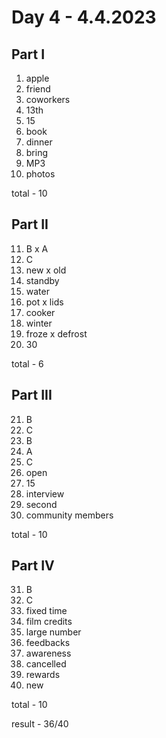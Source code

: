 # Day 4 - 4.4.2023

## Part I

1. apple
2. friend
3. coworkers
4. 13th
5. 15
6. book
7. dinner
8. bring
9. MP3
10. photos

total - 10

## Part II

11. B x A
12. C
13. new x old
14. standby
15. water
16. pot x lids
17. cooker
18. winter
19. froze x defrost
20. 30

total - 6

## Part III

21. B
22. C
23. B
24. A
25. C
26. open
27. 15
28. interview
29. second
30. community members

total - 10

## Part IV

31. B
32. C
33. fixed time
34. film credits
35. large number
36. feedbacks
37. awareness
38. cancelled
39. rewards
40. new

total - 10

result - 36/40